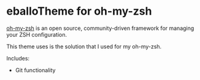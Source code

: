 eballoTheme for oh-my-zsh
=========

[oh-my-zsh](https://github.com/robbyrussell/oh-my-zsh) is an open source, community-driven framework for managing your ZSH configuration. 

This theme uses is the solution that I used for my oh-my-zsh.

Includes:
- Git functionality
